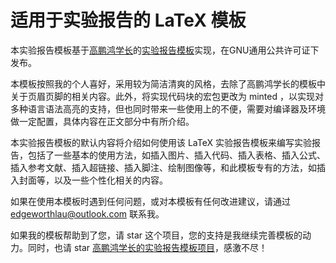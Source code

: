 # 适用于实验报告的 LaTeX 模板

本实验报告模板基于[高鹏鸿学长](https://github.com/AlmostGPH)的[实验报告模板](https://github.com/AlmostGPH/SDU-Latex-Template-for-Document)实现，在GNU通用公共许可证下发布。

本模板按照我的个人喜好，采用较为简洁清爽的风格，去除了高鹏鸿学长的模板中关于页眉页脚的相关内容。此外，将实现代码块的宏包更改为 minted ，以实现对多种语言语法高亮的支持，但也同时带来一些使用上的不便，需要对编译器及环境做一定配置，具体内容在正文部分中有所介绍。

本实验报告模板的默认内容将介绍如何使用该 LaTeX 实验报告模板来编写实验报告，包括了一些基本的使用方法，如插入图片、插入代码、插入表格、插入公式、插入参考文献、插入超链接、插入脚注、绘制图像等，和此模板专有的方法，如插入封面等，以及一些个性化相关的内容。

如果在使用本模板时遇到任何问题，或对本模板有任何改进建议，请通过 edgeworthlau@outlook.com 联系我。

如果我的模板帮助到了您，请 star 这个项目，您的支持是我继续完善模板的动力。同时，也请 star [高鹏鸿学长的实验报告模板项目](https://github.com/AlmostGPH/SDU-Latex-Template-for-Document)，感激不尽！